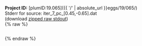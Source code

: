 **Project ID:** [plumID:19.065]({{ '/' | absolute_url }}eggs/19/065/)  
Stderr for source:  iter_7_pc_[0.45,-0.65].dat   
(download [zipped raw stdout](iter_7_pc_[0.45,-0.65].dat.plumed.stdout.txt.zip))  
{% raw %}
<pre>
</pre>
{% endraw %}
